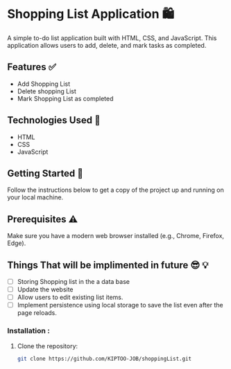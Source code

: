 # Shopping List Application 🛍️

A simple to-do list application built with HTML, CSS, and JavaScript. This application allows users to add, delete, and mark tasks as completed.

## Features ✅

- Add Shopping List
- Delete shopping List
- Mark Shopping List as completed

## Technologies Used 🚀

- HTML
- CSS
- JavaScript

## Getting Started 🥳

Follow the instructions below to get a copy of the project up and running on your local machine.

## Prerequisites :warning:

Make sure you have a modern web browser installed (e.g., Chrome, Firefox, Edge).

## Things That will be implimented in future 😎 :bulb:

- [ ] Storing Shopping list in the a data base
- [ ] Update the website
- [ ] Allow users to edit existing list items.
- [ ] Implement persistence using local storage to save the list even after the page reloads.

### Installation :

1. Clone the repository:
   ```sh
   git clone https://github.com/KIPTOO-JOB/shoppingList.git
   ```
